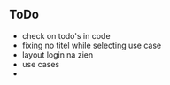 ## ToDo
- check on todo's in code
- fixing no titel while selecting use case 
- layout login na zien
- use cases
- 